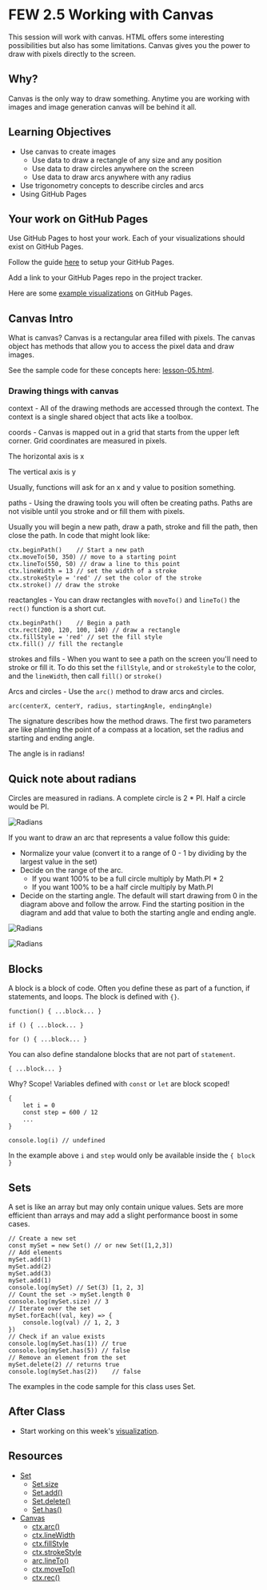 # FEW 2.5 Working with Canvas

This session will work with canvas. HTML offers some interesting possibilities but also has some limitations. Canvas gives you the power to draw with pixels directly to the screen. 

## Why? 

Canvas is the only way to draw something. Anytime you are working with images and image generation canvas will be behind it all. 

## Learning Objectives 

- Use canvas to create images 
    - Use data to draw a rectangle of any size and any position
    - Use data to draw circles anywhere on the screen
    - Use data to draw arcs anywhere with any radius
- Use trigonometry concepts to describe circles and arcs
- Using GitHub Pages

## Your work on GitHub Pages 

Use GitHub Pages to host your work. Each of your visualizations should exist on GitHub Pages. 

Follow the guide [here](https://pages.github.com) to setup your GitHub Pages. 

Add a link to your GitHub Pages repo in the project tracker. 

Here are some [example visualizations](https://github.com/soggybag/data-visualizations) on GitHub Pages. 

## Canvas Intro

What is canvas? Canvas is a rectangular area filled with pixels. The canvas object has methods that allow you to access the pixel data and draw images. 

See the sample code for these concepts here: [lesson-05.html](../lesson-05.html).

### Drawing things with canvas

context - All of the drawing methods are accessed through the context. The context is a single shared object that acts like a toolbox. 

coords - Canvas is mapped out in a grid that starts from the upper left corner. Grid coordinates are measured in pixels. 

The horizontal axis is x

The vertical axis is y

Usually, functions will ask for an x and y value to position something. 

paths - Using the drawing tools you will often be creating paths. Paths are not visible until you stroke and or fill them with pixels.

Usually you will begin a new path, draw a path, stroke and fill the path, then close the path. In code that might look like: 

```JS 
ctx.beginPath()    // Start a new path
ctx.moveTo(50, 350) // move to a starting point
ctx.lineTo(550, 50) // draw a line to this point
ctx.lineWidth = 13 // set the width of a stroke
ctx.strokeStyle = 'red' // set the color of the stroke
ctx.stroke() // draw the stroke
```

reactangles - You can draw rectangles with `moveTo()` and `lineTo()` the `rect()` function is a short cut. 

```JS 
ctx.beginPath()    // Begin a path
ctx.rect(200, 120, 100, 140) // draw a rectangle
ctx.fillStyle = 'red' // set the fill style
ctx.fill() // fill the rectangle
```

strokes and fills - When you want to see a path on the screen you'll need to stroke or fill it. To do this set the `fillStyle`, and or `strokeStyle` to the color, and the `lineWidth`, then call `fill()` or `stroke()`

Arcs and circles - Use the `arc()` method to draw arcs and circles. 

`arc(centerX, centerY, radius, startingAngle, endingAngle)`

The signature describes how the method draws. The first two parameters are like planting the point of a compass at a location, set the radius and starting and ending angle. 

The angle is in radians!

## Quick note about radians

Circles are measured in radians. A complete circle is 2 * PI. Half a circle would be PI. 

![Radians](../images/radians.png)

If you want to draw an arc that represents a value follow this guide:

- Normalize your value (convert it to a range of 0 - 1 by dividing by the largest value in the set)
- Decide on the range of the arc.
    - If you want 100% to be a full circle multiply by Math.PI * 2
    - If you want 100% to be a half circle multiply by Math.PI
- Decide on the starting angle. The default will start drawing from 0 in the diagram above and follow the arrow. Find the starting position in the diagram and add that value to both the starting angle and ending angle.

![Radians](../images/radians-2.png)

![Radians](../images/radians-3.png)

## Blocks 

A block is a block of code. Often you define these as part of a function, if statements, and loops. The block is defined with `{}`.

```JS
function() { ...block... }

if () { ...block... }
        
for () { ...block... }
```

You can also define standalone blocks that are not part of `statement`. 

```JS
{ ...block... }
```

Why? Scope! Variables defined with `const` or `let` are block scoped!

```JS
{
    let i = 0
    const step = 600 / 12
    ...
}

console.log(i) // undefined
```

In the example above `i` and `step` would only be available inside the `{ block }`

## Sets 

A set is like an array but may only contain unique values. Sets are more efficient than arrays and may add a slight performance boost in some cases. 

```JS
// Create a new set
const mySet = new Set() // or new Set([1,2,3])
// Add elements 
mySet.add(1)
mySet.add(2)
mySet.add(3)
mySet.add(1)
console.log(mySet) // Set(3) [1, 2, 3]
// Count the set -> mySet.length 0
console.log(mySet.size) // 3
// Iterate over the set 
mySet.forEach((val, key) => {
    console.log(val) // 1, 2, 3
})
// Check if an value exists 
console.log(mySet.has(1)) // true
console.log(mySet.has(5)) // false
// Remove an element from the set
mySet.delete(2) // returns true 
console.log(mySet.has(2))    // false
```

The examples in the code sample for this class uses Set. 

## After Class 

- Start working on this week's [visualization](../Assignments/visualization-3.md). 

## Resources 

- [Set](https://developer.mozilla.org/en-US/docs/Web/JavaScript/Reference/Global_Objects/Set/prototype)
    - [Set.size](https://developer.mozilla.org/en-US/docs/Web/JavaScript/Reference/Global_Objects/Set/size)
    - [Set.add()](https://developer.mozilla.org/en-US/docs/Web/JavaScript/Reference/Global_Objects/Set/add)
    - [Set.delete()](https://developer.mozilla.org/en-US/docs/Web/JavaScript/Reference/Global_Objects/Set/delete)
    - [Set.has()](https://developer.mozilla.org/en-US/docs/Web/JavaScript/Reference/Global_Objects/Set/has)
- [Canvas](https://developer.mozilla.org/en-US/docs/Glossary/Canvas)
    - [ctx.arc()](https://developer.mozilla.org/en-US/docs/Web/API/CanvasRenderingContext2D/arc)
    - [ctx.lineWidth](https://developer.mozilla.org/en-US/docs/Web/API/CanvasRenderingContext2D/lineWidth)
    - [ctx.fillStyle](https://developer.mozilla.org/en-US/docs/Web/API/CanvasRenderingContext2D/fillStyle)
    - [ctx.strokeStyle](https://developer.mozilla.org/en-US/docs/Web/API/CanvasRenderingContext2D/strokeStyle)
    - [arc.lineTo()](https://developer.mozilla.org/en-US/docs/Web/API/CanvasRenderingContext2D/lineTo)
    - [ctx.moveTo()](https://developer.mozilla.org/en-US/docs/Web/API/CanvasRenderingContext2D/moveTo)
    - [ctx.rec()](https://developer.mozilla.org/en-US/docs/Web/API/CanvasRenderingContext2D/rect)
